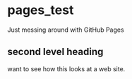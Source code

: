 # pages_test
Just messing around with GitHub Pages

## second level heading
want to see how this looks at a web site.
